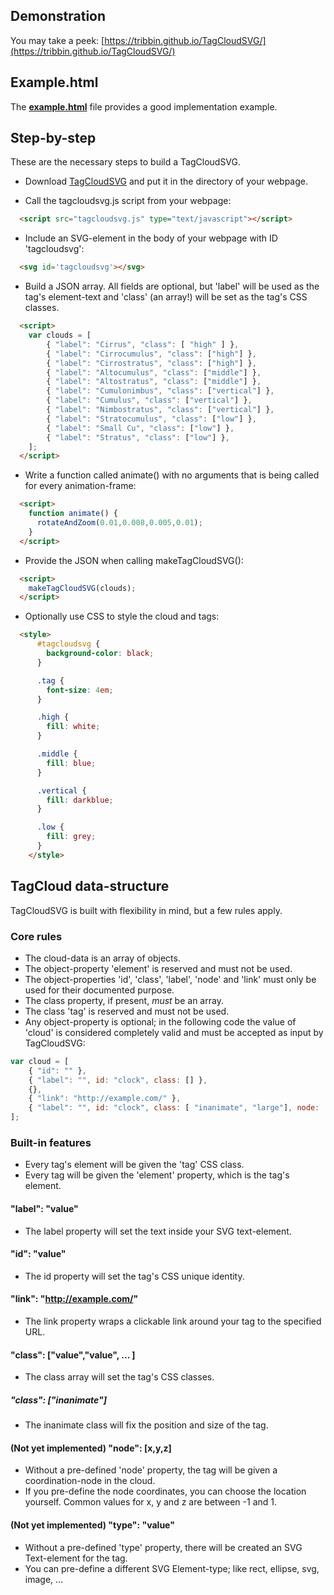 ## Demonstration

You may take a peek: [https://tribbin.github.io/TagCloudSVG/](https://tribbin.github.io/TagCloudSVG/)

## Example.html

The **[example.html](example.html)** file provides a good implementation example.

## Step-by-step

These are the necessary steps to build a TagCloudSVG.

* Download [TagCloudSVG](tagcloudsvg.js) and put it in the directory of your webpage.

* Call the tagcloudsvg.js script from your webpage:
```html
  <script src="tagcloudsvg.js" type="text/javascript"></script>
```
* Include an SVG-element in the body of your webpage with ID 'tagcloudsvg':
```html
  <svg id='tagcloudsvg'></svg>
```
* Build a JSON array. All fields are optional, but 'label' will be used as the tag's element-text and 'class' (an array!) will be set as the tag's CSS classes.
```html
  <script>
    var clouds = [
        { "label": "Cirrus", "class": [ "high" ] },
        { "label": "Cirrocumulus", "class": ["high"] },
        { "label": "Cirrostratus", "class": ["high"] },
        { "label": "Altocumulus", "class": ["middle"] },
        { "label": "Altostratus", "class": ["middle"] },
        { "label": "Cumulonimbus", "class": ["vertical"] },
        { "label": "Cumulus", "class": ["vertical"] },
        { "label": "Nimbostratus", "class": ["vertical"] },
        { "label": "Stratocumulus", "class": ["low"] },
        { "label": "Small Cu", "class": ["low"] },
        { "label": "Stratus", "class": ["low"] },
    ];
  </script>
```
* Write a function called animate() with no arguments that is being called for every animation-frame:
```html
  <script>
    function animate() {
      rotateAndZoom(0.01,0.008,0.005,0.01);
    }
  </script>
```
* Provide the JSON when calling makeTagCloudSVG():
```html
  <script>
    makeTagCloudSVG(clouds);
  </script>
```
* Optionally use CSS to style the cloud and tags:
```html
  <style>
      #tagcloudsvg {
        background-color: black;
      }

      .tag {
        font-size: 4em;
      }

      .high {
        fill: white;
      }

      .middle {
        fill: blue;
      }

      .vertical {
        fill: darkblue;
      }

      .low {
        fill: grey;
      }
    </style>
```
## TagCloud data-structure

TagCloudSVG is built with flexibility in mind, but a few rules apply.

### Core rules

* The cloud-data is an array of objects.
* The object-property 'element' is reserved and must not be used.
* The object-properties 'id', 'class', 'label', 'node' and 'link' must only be used for their documented purpose.
* The class property, if present, *must* be an array.
* The class 'tag' is reserved and must not be used.
* Any object-property is optional; in the following code the value of 'cloud' is considered completely valid and must be accepted as input by TagCloudSVG:
```javascript
var cloud = [
	{ "id": "" },
	{ "label": "", id: "clock", class: [] },
	{},
	{ "link": "http://example.com/" },
	{ "label": "", id: "clock", class: [ "inanimate", "large"], node: [0,0,0] },
];
```
### Built-in features

* Every tag's element will be given the 'tag' CSS class.
* Every tag will be given the 'element' property, which is the tag's element.

#### "label": "value"

* The label property will set the text inside your SVG text-element.

#### "id": "value"

* The id property will set the tag's CSS unique identity.

#### "link": "http://example.com/"

* The link property wraps a clickable link around your tag to the specified URL.

#### "class": ["value","value", ... ]

* The class array will set the tag's CSS classes.

##### "class": ["inanimate"]

* The inanimate class will fix the position and size of the tag.

#### (Not yet implemented) "node": [x,y,z]

* Without a pre-defined 'node' property, the tag will be given a coordination-node in the cloud.
* If you pre-define the node coordinates, you can choose the location yourself. Common values for x, y and z are between -1 and 1.

#### (Not yet implemented) "type": "value"

* Without a pre-defined 'type' property, there will be created an SVG Text-element for the tag.
* You can pre-define a different SVG Element-type; like rect, ellipse, svg, image, ...
